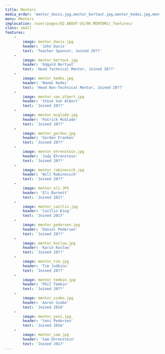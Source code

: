 ```yaml
---
title: Mentors
media_order: 'mentor_davis.jpg,mentor_bertaut.jpg,mentor_kedei.jpg,mentor_mcglade.jpg,mentor_gordon.jpg,mentor_rabinovich.jpg,mentor_eli.JPG,mentor_temkin.jpg,mentor_van_albert.jpg,mentor_ehrenstein.jpg,mentor_caitlin.jpg,mentor_pedersen.jpg,mentor_koslow.jpg,mentor_szabo.jpg,mentor_yoni.jpg,mentor_sam.jpg,mentor_tim.jpg'
menu: Mentors
imglocation: /user/pages/02.ABOUT-US/06.MENTORS/_features/
class: small
features:
    -
        image: mentor_davis.jpg
        header: 'John Davis'
        text: 'Teacher Sponsor, Joined 20??'
    -
        image: mentor_bertaut.jpg
        header: 'Edgard Bertaut'
        text: 'Head Technical Mentor, Joined 20??'
    -
        image: mentor_kedei.jpg
        header: 'Noemi Kedei'
        text: 'Head Non-Technical Mentor, Joined 20??'
    -
        image: mentor_van_albert.jpg
        header: 'Steve Van Albert'
        text: 'Joined 20??'
    -
        image: mentor_mcglade.jpg
        header: 'Patrick McGlade'
        text: 'Joined 20??'
    -
        image: mentor_gordon.jpg
        header: 'Gordon Franken'
        text: 'Joined 20??'
    -
        image: mentor_ehrenstein.jpg
        header: 'Judy Ehrenstein'
        text: 'Joined 20??'
    -
        image: mentor_rabinovich.jpg
        header: 'Will Rabinovich'
        text: 'Joined 20??'
    -
        image: mentor_eli.JPG
        header: 'Eli Barnett'
        text: 'Joined 201?'
    -
        image: mentor_caitlin.jpg
        header: 'Caitlin King'
        text: 'Joined 2017'
    -
        image: mentor_pedersen.jpg
        header: 'Daniel Pedersen'
        text: 'Joined 20??'
    -
        image: mentor_koslow.jpg
        header: 'Karin Koslow'
        text: 'Joined 20??'
    -
        image: mentor_tim.jpg
        header: 'Tim Judkins'
        text: 'Joined 20??'
    -
        image: mentor_temkin.jpg
        header: 'Phil Temkin'
        text: 'Joined 20??'
    -
        image: mentor_szabo.jpg
        header: 'Aaron Szabo'
        text: 'Joined 2016'
    -
        image: mentor_yoni.jpg
        header: 'Yoni Pedersen'
        text: 'Joined 2016'
    -
        image: mentor_sam.jpg
        header: 'Sam Ehrenstein'
        text: 'Joined 2017'
---
```


